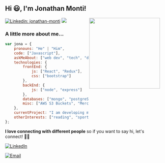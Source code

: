 <h2>Hi 😃, I'm Jonathan Monti!</h2>
<img align='right' src="https://media.giphy.com/media/M9gbBd9nbDrOTu1Mqx/giphy.gif" width="230">

[![Linkedin: jonathan-monti](https://img.shields.io/badge/-jonathanmonti-blue?style=flat-square&logo=Linkedin&logoColor=white&link=https://www.linkedin.com/in/jonathan-monti/)](https://www.linkedin.com/in/jonathan-monti/)
![](https://visitor-badge.glitch.me/badge?page_id=jonamonti)

### A little more about me...  

```javascript
var jona = {
    pronouns: "He" | "Him",
    code: ["Javascript"],
    askMeAbout: ["web dev", "tech", "data science"],
    technologies: {
        frontEnd: {
            js: ["React", "Redux"],
            css: ["bootstrap"]
        },
        backEnd: {
            js: ["node", "express"]
        },
        databases: ["mongo", "postgreSQL"],
        misc: ["AWS S3 Buckets", "MercadoPago"]
    },
    currentProject: "I am developing my portfolio 💼",
    otherInterests: ["reading", "sports", "travel"]
};
```

<b>I love connecting with different people</b> so if you want to say hi, let's connect! 🤝🏻 </em>

<p align="center">

<a href="https://www.linkedin.com/in/jonathan-monti/"><img alt="LinkedIn" src="https://img.shields.io/badge/LinkedIn-Jonathan%20Monti-blue?style=flat-square&logo=linkedin"></a>

<a href="mailto:jonathanmonti@hotmail.com"><img alt="Email" src="https://img.shields.io/badge/Email-jonathanmonti@hotmail.com-blue?style=flat-square&logo=microsoftoutlook"></a>

</p>
